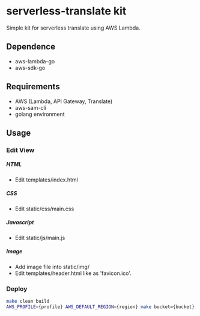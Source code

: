 # serverless-translate kit
Simple kit for serverless translate using AWS Lambda.


## Dependence
- aws-lambda-go
- aws-sdk-go


## Requirements
- AWS (Lambda, API Gateway, Translate)
- aws-sam-cli
- golang environment


## Usage

### Edit View
##### HTML
- Edit templates/index.html

##### CSS
- Edit static/css/main.css

##### Javascript
- Edit static/js/main.js

##### Image
- Add image file into static/img/
- Edit templates/header.html like as 'favicon.ico'.

### Deploy
```bash
make clean build
AWS_PROFILE={profile} AWS_DEFAULT_REGION={region} make bucket={bucket} stack={stack name} deploy
```
